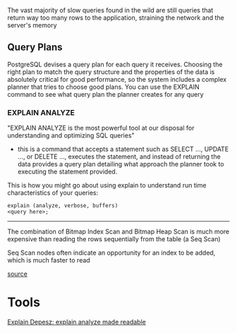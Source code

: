 
The vast majority of slow queries found in the wild are still queries that return way too many rows to the application, straining the network and the server's memory

## Query Plans 
PostgreSQL devises a query plan for each query it receives. Choosing the right plan to match the query structure and the properties of the data is absolutely critical for good performance, so the system includes a complex planner that tries to choose good plans. You can use the EXPLAIN command to see what query plan the planner creates for any query

### EXPLAIN ANALYZE
"EXPLAIN ANALYZE is the most powerful tool at our disposal for understanding and optimizing SQL queries"
- this is a command that accepts a statement such as SELECT ..., UPDATE ..., or DELETE ..., executes the statement, and instead of returning the data provides a query plan detailing what approach the planner took to executing the statement provided.

This is how you might go about using explain to understand run time characteristics of your queries:
```
explain (analyze, verbose, buffers)
<query here>;
```

* * *

The combination of Bitmap Index Scan and Bitmap Heap Scan is much more expensive than reading the rows sequentially from the table (a Seq Scan)

Seq Scan nodes often indicate an opportunity for an index to be added, which is much faster to read

[source](https://thoughtbot.com/blog/reading-an-explain-analyze-query-plan)

# Tools
[Explain Depesz: explain analyze made readable](https://explain.depesz.com/)
